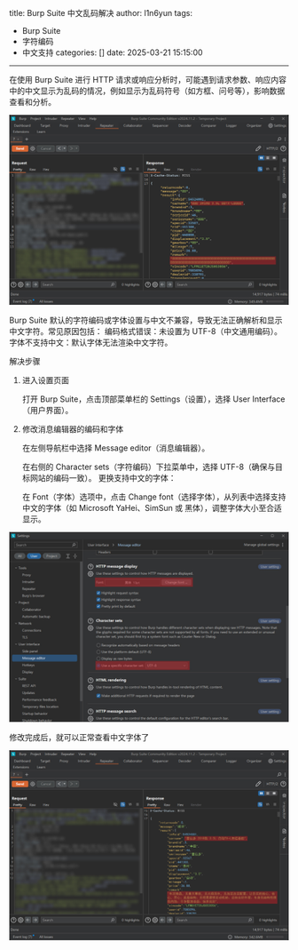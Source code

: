 title: Burp Suite 中文乱码解决
author: l1n6yun
tags: 
 - Burp Suite
 - 字符编码
 - 中文支持
categories: []
date: 2025-03-21 15:15:00
---
在使用 Burp Suite 进行 HTTP 请求或响应分析时，可能遇到请求参数、响应内容中的中文显示为乱码的情况，例如显示为乱码符号（如方框、问号等），影响数据查看和分析。

![upload successful](/images/pasted-76.png)

Burp Suite 默认的字符编码或字体设置与中文不兼容，导致无法正确解析和显示中文字符。常见原因包括：
编码格式错误：未设置为 UTF-8（中文通用编码）。
字体不支持中文：默认字体无法渲染中文字符。

解决步骤

1. 进入设置页面

	打开 Burp Suite，点击顶部菜单栏的 Settings（设置），选择 User Interface（用户界面）。

2. 修改消息编辑器的编码和字体

	在左侧导航栏中选择 Message editor（消息编辑器）。
    
	在右侧的 Character sets（字符编码）下拉菜单中，选择 UTF-8（确保与目标网站的编码一致）。
	更换支持中文的字体：
    
	在 Font（字体）选项中，点击 Change font（选择字体），从列表中选择支持中文的字体（如 Microsoft YaHei、SimSun 或 黑体），调整字体大小至合适显示。

![upload successful](/images/pasted-77.png)

修改完成后，就可以正常查看中文字体了

![upload successful](/images/pasted-78.png)